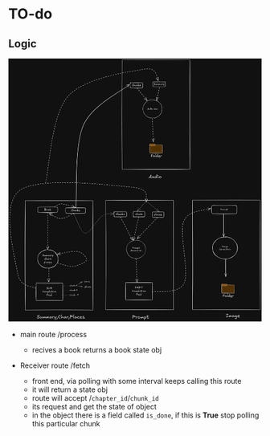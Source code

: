 # TO-do

## Logic

![Flow](static/Abstract-Logic.png)

- main route /process

  - recives a book returns a book state obj

- Receiver route /fetch
  - front end, via polling with some interval keeps calling this route
  - it will return a state obj
  - route will accept /`chapter_id`/`chunk_id`
  - its request and get the state of object
  - in the object there is a field called `is_done`,
    if this is **True** stop polling this particular chunk
